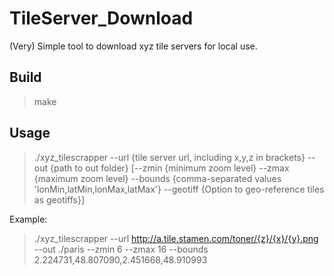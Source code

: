 # TileServer_Download


(Very) Simple tool to download xyz tile servers for local use.


## Build

> make 

## Usage

> ./xyz_tilescrapper --url {tile server url, including x,y,z in brackets} --out {path to out folder} [--zmin {minimum zoom level} --zmax {maximum zoom level} --bounds {comma-separated values 'lonMin,latMin,lonMax,latMax'} --geotiff {Option to geo-reference tiles as geotiffs}]

Example:

> ./xyz_tilescrapper --url http://a.tile.stamen.com/toner/{z}/{x}/{y}.png  --out ./paris --zmin 6 --zmax 16 --bounds 2.224731,48.807090,2.451668,48.910993
